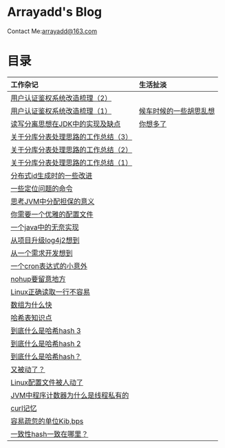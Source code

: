 # Arrayadd's Blog

 Contact Me:arrayadd@163.com

# 目录

|工作杂记|生活扯淡|
|:---|:---|
| [用户认证鉴权系统改造梳理（2）](/article/userauth2.md)||
| [用户认证鉴权系统改造梳理（1）](/article/userauth1.md)|[候车时候的一些胡思乱想](/life/holiday.md)|
| [读写分离思想在JDK中的实现及缺点](/article/copyonwrite.md)|[你想多了](/life/thinkmore.md)|
| [关于分库分表处理思路的工作总结（3）](/article/fenbiao3.md)||
| [关于分库分表处理思路的工作总结（2）](/article/fenbiao2.md)||
| [关于分库分表处理思路的工作总结（1）](/article/fenbiao1.md)||
| [分布式id生成时的一些改进](/article/snowflake.md)||
| [一些定位问题的命令](/article/somecommand.md)||
| [思考JVM中分配担保的意义](https://gist.github.com/arrayadd/0ff0a468f1e201422d5264ac350f9ab1)||
| [你需要一个优雅的配置文件](https://gist.github.com/arrayadd/4f2508402de6096b2ef98d0217165092)||
| [一个java中的无奈实现](https://gist.github.com/arrayadd/e2ac06650ae7adc722dc77d890f0f15c)||
| [从项目升级log4j2想到](https://gist.github.com/arrayadd/27c728f340041f1c5d212ee02a643ade)||
| [从一个需求开发想到](https://gist.github.com/arrayadd/963610e9ae291ffa3555b4a9eb30004e)||
| [一个cron表达式的小意外](https://gist.github.com/arrayadd/50c73e9d68f8d6c628f1378158ed090c)||
| [nohup要留意地方](https://gist.github.com/arrayadd/09cca7ad4e710fac5a7f84445ebcb788)||
| [Linux正确读取一行不容易](https://gist.github.com/arrayadd/6b20e7b05c44916789dc3a742f4e36de)||
| [数组为什么快](https://gist.github.com/arrayadd/c2bfaa21e6a9624a5ce54c47870ecf66)||
| [哈希表知识点](https://gist.github.com/arrayadd/56270ec72e171d0d3ab46c4857b42e55)||
| [到底什么是哈希hash 3](https://gist.github.com/arrayadd/9a9beac0083ac16b296be76466994280)||
| [到底什么是哈希hash 2](https://gist.github.com/arrayadd/3cbefa36ea8fec3aaa73cb262428be26)||
| [到底什么是哈希hash？](https://gist.github.com/arrayadd/8a4ab3f050e4b1009639e19ef347b1ad)||
| [又被动了？](https://gist.github.com/arrayadd/c90cb4a8523538ec0125a454dc458295)||
| [Linux配置文件被人动了](https://gist.github.com/arrayadd/ac5b7612dc0423b6ad5aad540b1ecfa1)||
| [JVM中程序计数器为什么是线程私有的](https://gist.github.com/arrayadd/85967c9ca8f231e5a4a120aa0322e379)||
| [curl记忆](https://gist.github.com/arrayadd/ee5d008e45e4f15886a5194d51a65251)||
| [容易疏忽的单位Kib,bps](https://gist.github.com/arrayadd/8a4740c8f8cd4a9a5751f59bc420a1cc)||
| [一致性hash一致在哪里？](https://gist.github.com/arrayadd/12ff31dda58be5412b12b800e440c070)||



